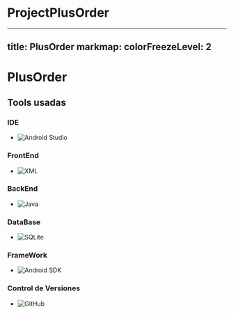 # ProjectPlusOrder

---
title: PlusOrder
markmap:
  colorFreezeLevel: 2
---

# PlusOrder

## Tools usadas

### **IDE**
- ![Android Studio](https://img.shields.io/badge/Android%20Studio-3DDC84?logo=androidstudio&logoColor=white&style=for-the-badge)


### **FrontEnd**
- ![XML](https://img.shields.io/badge/XML-FF6600?logo=xml&logoColor=white&style=for-the-badge)


### **BackEnd**
- ![Java](https://img.shields.io/badge/Java-007396?logo=java&logoColor=white&style=for-the-badge)

### **DataBase**
- ![SQLite](https://img.shields.io/badge/SQLite-003B57?logo=sqlite&logoColor=white&style=for-the-badge)

### **FrameWork**
- ![Android SDK](https://img.shields.io/badge/Android%20SDK-3DDC84?logo=android&logoColor=white&style=for-the-badge)

### **Control de Versiones**
- ![GitHub](https://img.shields.io/badge/GitHub-181717?logo=github&logoColor=white&style=for-the-badge)

